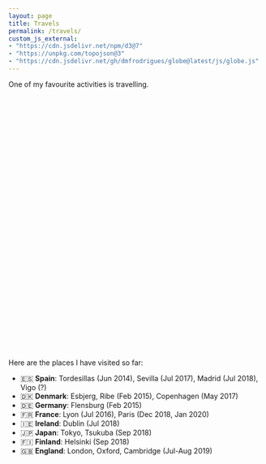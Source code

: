 ```yaml
---
layout: page
title: Travels
permalink: /travels/
custom_js_external:
- "https://cdn.jsdelivr.net/npm/d3@7"
- "https://unpkg.com/topojson@3"
- "https://cdn.jsdelivr.net/gh/dmfrodrigues/globe@latest/js/globe.js"
---
```


One of my favourite activities is travelling. <!--Although most travels have nothing to do with my trade (and even if they do, I focused on the parts that may interest to a larger audience), I thought it was a good idea to leave here some thoughts and experiences of my stays abroad, almost like a diary. I mostly reflect on what's aesthetic (places to visit) and what makes up its people (language, history, culture, reasoning and attitudes). -->

<svg id="globe" class="globe center" viewBox="0 0 600 600"></svg>
<script>
window.addEventListener("load", async function(){
    const marker = await fetch("{{ site.baseurl }}/assets/marker.svg").then(r => r.text());

    let globe = new Globe("svg#globe", 600, marker);
    globe.rotation = [0, -10, 0];
    await globe.initialize();
    globe.setMarker(marker, 7.025, 21.7833);

    globe.nativeCountry("Portugal");
    globe.addLocation([-8.6291, 41.1579], "Porto", "native");

    {% for country in site.data.locations_visited.countries %}
        globe.highlightCountry("{{country.country}}");
        {% if country.link %}
            globe.addAnchor("{{country.country}}", "{{country.link}}");
        {% endif %}
    {% endfor %}

    {% for country in site.data.locations_visited.countries %}
        {% for city in country.cities %}
            globe.addLocation({{city.coordinates | jsonify}}, "{{city.city}}", "highlight");
        {% endfor %}
    {% endfor %}

    globe.enableDrag();
    globe.enableZoom();

    globe.registerRotation(10, 0.002);
});
</script>

Here are the places I have visited so far:

- 🇪🇸 **Spain**: Tordesillas (Jun 2014), Sevilla (Jul 2017), Madrid (Jul 2018), Vigo (?)
- 🇩🇰 **Denmark**: Esbjerg, Ribe (Feb 2015), Copenhagen (May 2017)
- 🇩🇪 **Germany**: Flensburg (Feb 2015)
- 🇫🇷 **France**: Lyon (Jul 2016), Paris (Dec 2018, Jan 2020)
- 🇮🇪 **Ireland**: Dublin (Jul 2018)
- 🇯🇵 **Japan**: Tokyo, Tsukuba (Sep 2018)
- 🇫🇮 **Finland**: Helsinki (Sep 2018)
- 🇬🇧 **England**: London, Oxford, Cambridge (Jul-Aug 2019)

<!--
I have written posts only for the most memorable ones, or the ones that triggered the most remarks.

<ul class="post-list">
    {% assign travel_sorted = site.travels | sort: 'date' | reverse %}
    {% for travel in travel_sorted %}
        <li>
            <span class="post-meta">{{ travel.when }}</span>
            <h3><a class="post-link" href="{{ travel.url }}">{{ travel.country_flag_emoji }} {{ travel.country }} ({{ travel.where }})</a></h3>
        </li>
    {% endfor %}
</ul>
-->

